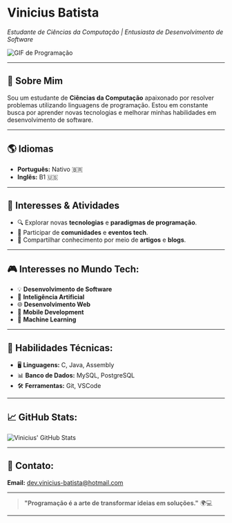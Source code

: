 # **Vinicius Batista**  
*Estudante de Ciências da Computação | Entusiasta de Desenvolvimento de Software*  

![GIF de Programação](https://media.giphy.com/media/qgQUggAC3Pfv687qPC/giphy.gif)

---

## 🌟 **Sobre Mim**  
Sou um estudante de **Ciências da Computação** apaixonado por resolver problemas utilizando linguagens de programação. Estou em constante busca por aprender novas tecnologias e melhorar minhas habilidades em desenvolvimento de software.

---

## 🌎 **Idiomas**

- **Português:** Nativo 🇧🇷
- **Inglês:** B1 🇺🇸

---

## 🌱 **Interesses & Atividades**

- 🔍 Explorar novas **tecnologias** e **paradigmas de programação**.
- 🤝 Participar de **comunidades** e **eventos tech**.
- 📝 Compartilhar conhecimento por meio de **artigos** e **blogs**.

---

## 🎮 **Interesses no Mundo Tech**:

- 💡 **Desenvolvimento de Software**
- 🤖 **Inteligência Artificial**
- 🌐 **Desenvolvimento Web**
- 📱 **Mobile Development**
- 🧠 **Machine Learning**


---

## 💼 **Habilidades Técnicas**:

- 🖥️ **Linguagens:** C, Java, Assembly
- 📊 **Banco de Dados:** MySQL, PostgreSQL
- 🛠️ **Ferramentas:** Git, VSCode

---

## 📈 **GitHub Stats**:

![Vinicius' GitHub Stats](https://github-readme-stats.vercel.app/api?username=sir-braz&show_icons=true&count_private=true&theme=dark)

---


## 💬 **Contato**:
**Email:** [dev.vinicius-batista@hotmail.com](mailto:dev.vinicius-batista@hotmail.com)

---

> **"Programação é a arte de transformar ideias em soluções."** 🌍💻

---


